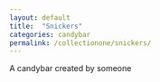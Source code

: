 ```yaml
---
layout: default
title:  "Snickers"
categories: candybar 
permalink: /collectionone/snickers/
---
```

A candybar created by someone
